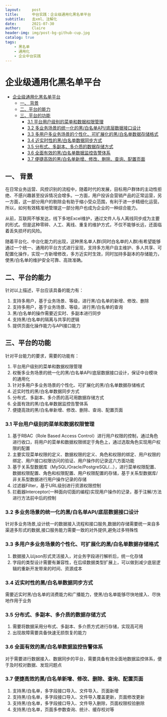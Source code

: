 ```yaml
---
layout:     post
title:      中台实践：企业级通用化黑名单平台
subtitle:   去xml、注解化
date:       2021-07-30
author:     Claire
header-img: img/post-bg-github-cup.jpg
catalog: true
tags:
    - 黑名单
    - 通用化
    - 企业中台实践
---
```


# 企业级通用化黑名单平台

- [企业级通用化黑名单平台](#企业级通用化黑名单平台)
  - [一、 背景](#一-背景)
  - [二、平台的能力](#二平台的能力)
  - [三、平台的功能](#三平台的功能)
    - [3.1 平台用户级别的菜单和数据权限管理](#31-平台用户级别的菜单和数据权限管理)
    - [3.2 多业务场景的统一化的黑/白名单API/底层数据接口设计](#32-多业务场景的统一化的黑白名单api底层数据接口设计)
    - [3.3 多用户多业务场景的个性化、可扩展化的黑/白名单数据存储格式](#33-多用户多业务场景的个性化可扩展化的黑白名单数据存储格式)
    - [3.4 近实时性的黑/白名单数据同步方式](#34-近实时性的黑白名单数据同步方式)
    - [3.5 分布式、多副本、多介质的数据存储方式](#35-分布式多副本多介质的数据存储方式)
    - [3.6 全面有效的黑/白名单数据监控告警体系](#36-全面有效的黑白名单数据监控告警体系)
    - [3.7 便捷高效的黑/白名单新增、修改、删除、查询、配置页面](#37-便捷高效的黑白名单新增修改删除查询配置页面)

## 一、 背景

 在日常业务运营、风控识别的流程中，随着时代的发展，目标用户群体的主动性拒绝、不感兴趣甚至投诉情况会增多。一方面，用户投诉会营销产品的正常运营，另一方面，这一部分用户的剔除会有助于缩小受众范围，有利于进一步精细化运营。所以，如何有效精准地管理这一部分用户也成为企业的一种综合能力。

 从前，互联网不够发达，线下多地Excel维护，通过文件人与人离线同步成为主要的形式。但是这种零碎、人工、离线、重复的维护方式，不仅不能够长远，还面临着丢失损坏的风险。

 随着平台化、中台化能力的出现，这种黑名单人群(同时白名单的人群)有希望能够通过一个统一、通用的平台方式进行呈现，支持多方用户自主维护、多人共享、可配置化操作，实现一方新增修改，多方近实时生效，同时加持多副本的存储能力，使黑/白名单的维护安全可靠、高效准确。

## 二、平台的能力

针对以上描述，平台应该具备的能力有：

1. 支持多用户，基于业务场景、等级，进行黑/白名单的新增、修改、删除
2. 支持多用户，基于业务场景、等级，进行黑/白名单的查询
3. 黑/白名单的操作需要近实时、多副本进行同步
4. 支持黑/白名单的隔离与共享的逻辑
5. 提供页面化操作能力与API接口能力

## 三、平台的功能

针对平台能力的要求，需要的功能有：

1. 平台用户级别的菜单和数据权限管理
2. 权衡多业务场景的统一化的黑/白名单API/底层数据接口设计，保证中台模块的通用化
3. 针对多用户多业务场景的个性化、可扩展化的黑/白名单数据存储格式
4. 近实时性的黑/白名单数据同步方式
5. 分布式、多副本、多介质的高可用数据存储方式
6. 全面有效的黑/白名单数据监控告警体系
7. 便捷高效的黑/白名单新增、修改、删除、查询、配置页面

### 3.1 平台用户级别的菜单和数据权限管理

1. 基于RBAC（Role Based Access Control）进行用户权限的控制，通过角色进行收口，将用户的菜单和数据权限绑定于角色上，通过选取角色实现用户权限的配置
2. 主要实现菜单权限的定义、数据权限的定义、角色和权限的绑定、用户权限的绑定、用户接口权限访问的验证、用户操作的记录这六方面功能
3. 基于关系型数据库（MySQL/Oracle/PostgreSQL/...），进行菜单权限配置、数据权限配置、角色和权限配置、用户权限配置的存储，基于关系型数据库/非关系型数据进行用户操作记录的存储
4. 过滤器Filter，基于URL级别进行资源权限控制
5. 拦截器Interceptor(一种面向切面的编程)实现用户操作的记录，基于注解/方法进行方法前中后的控制

### 3.2 多业务场景的统一化的黑/白名单API/底层数据接口设计

针对多业务场景,设计统一的数据接入流程和接口服务,数据的存储需要统一来自多渠道多形式的数据,接口服务能力需要一致的对外提供,避免过多特殊性

### 3.3 多用户多业务场景的个性化、可扩展化的黑/白名单数据存储格式

1. 数据接入以json形式灵活接入，对业务字段进行解析后，统一化存储
2. 字段的类型设计需要有兼容性，在后续数据类型扩展上，可以做到减少底层逻辑的重新开发带来的时间、资源成本

### 3.4 近实时性的黑/白名单数据同步方式

需要近实时黑/白名单的消费能力和广播能力，使黑/白名单能够尽快地接入、尽快地作用于业务

### 3.5 分布式、多副本、多介质的数据存储方式

1. 需要将数据采用分布式、多副本、多介质方式进行存储，实现高可用
2. 出现故障需要具备快速无损恢复的能力

### 3.6 全面有效的黑/白名单数据监控告警体系

对于需要进行数据接入、数据同步的平台，需要具备有效全面地数据监控体系，便于及时校对数据、发现问题点


### 3.7 便捷高效的黑/白名单新增、修改、删除、查询、配置页面

1. 支持黑/白名单，多字段接口导入、文件导入、页面新增
2. 支持黑/白名单，多字段接口导入、文件导入覆盖更新，页面修改更新
3. 支持黑/白名单，多字段接口导入、文件导入删除，页面权限校验删除
4. 支持黑/白名单，页面多参数查询、统计、缓存校对等

